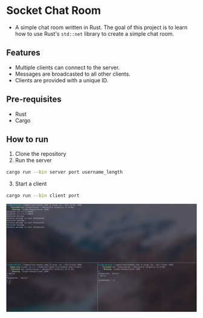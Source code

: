 # Socket Chat Room
* A simple chat room written in Rust. The goal of this project is to learn how to use Rust's `std::net` library to create a simple chat room.

## Features
* Multiple clients can connect to the server.
* Messages are broadcasted to all other clients.
* Clients are provided with a unique ID.

## Pre-requisites
* Rust
* Cargo

## How to run
1. Clone the repository
2. Run the server
```bash
cargo run --bin server port username_length
```
3. Start a client
```bash
cargo run --bin client port
```

![Screenshot](Example.png)

